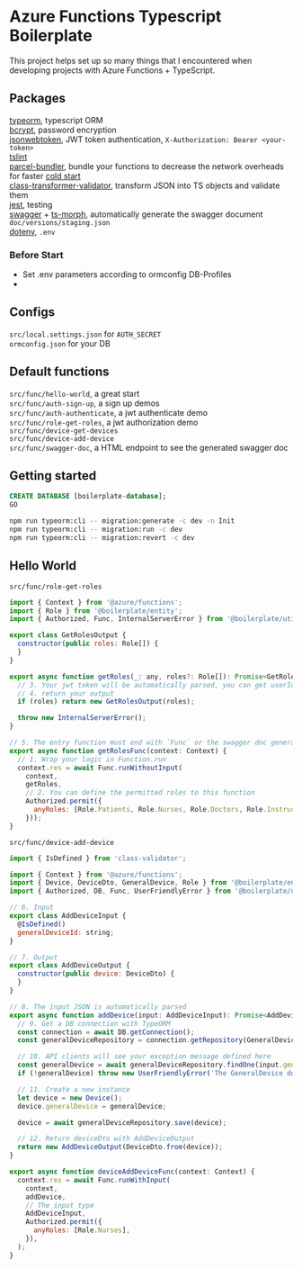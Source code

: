 # Azure Functions Typescript Boilerplate

This project helps set up so many things that I encountered when developing projects with Azure Functions + TypeScript.

## Packages
[typeorm](https://www.npmjs.com/package/typeorm), typescript ORM<br>
[bcrypt](https://www.npmjs.com/package/bcrypt), password encryption<br>
[jsonwebtoken](https://www.npmjs.com/package/jsonwebtoken), JWT token authentication, `X-Authorization: Bearer <your-token>`<br>
[tslint](https://www.npmjs.com/package/tslint)<br>
[parcel-bundler](https://www.npmjs.com/package/parcel-bundler), bundle your functions to decrease the network overheads for faster [cold start](https://blogs.msdn.microsoft.com/appserviceteam/2018/02/07/understanding-serverless-cold-start/)<br>
[class-transformer-validator](https://www.npmjs.com/package/parcel-bundler), transform JSON into TS objects and validate them<br>
[jest](https://www.npmjs.com/package/jest), testing<br>
[swagger](https://swagger.io) + [ts-morph](https://www.npmjs.com/package/ts-morph), automatically generate the swagger document `doc/versions/staging.json`<br>
[dotenv](https://www.npmjs.com/package/dotenv), `.env`<br>

### Before Start

- Set .env parameters according to ormconfig DB-Profiles
- 

## Configs

`src/local.settings.json` for `AUTH_SECRET`<br>
`ormconfig.json` for your DB

## Default functions
`src/func/hello-world`, a great start<br>
`src/func/auth-sign-up`, a sign up demos<br>
`src/func/auth-authenticate`, a jwt authenticate demo<br>
`src/func/role-get-roles`, a jwt authorization demo<br>
`src/func/device-get-devices`<br>
`src/func/device-add-device`<br>
`src/func/swagger-doc`, a HTML endpoint to see the generated swagger doc<br>

## Getting started 

```sql
CREATE DATABASE [boilerplate-database];
GO
```

```bash
npm run typeorm:cli -- migration:generate -c dev -n Init
npm run typeorm:cli -- migration:run -c dev
npm run typeorm:cli -- migration:revert -c dev
```

## Hello World
`src/func/role-get-roles`
```javascript
import { Context } from '@azure/functions';
import { Role } from '@boilerplate/entity';
import { Authorized, Func, InternalServerError } from '@boilerplate/util';

export class GetRolesOutput {
  constructor(public roles: Role[]) {
  }
}

export async function getRoles(_: any, roles?: Role[]): Promise<GetRolesOutput> {
  // 3. Your jwt token will be automatically parsed, you can get userId and roles here
  // 4. return your output
  if (roles) return new GetRolesOutput(roles);

  throw new InternalServerError();
}

// 5. The entry function must end with `Func` or the swagger doc generator cannot find the entry point
export async function getRolesFunc(context: Context) {
  // 1. Wrap your logic in Function.run
  context.res = await Func.runWithoutInput(
    context,
    getRoles,
    // 2. You can define the permitted roles to this function 
    Authorized.permit({
      anyRoles: [Role.Patients, Role.Nurses, Role.Doctors, Role.Instructors],
    }));
}
```

`src/func/device-add-device`
```javascript
import { IsDefined } from 'class-validator';

import { Context } from '@azure/functions';
import { Device, DeviceDto, GeneralDevice, Role } from '@boilerplate/entity';
import { Authorized, DB, Func, UserFriendlyError } from '@boilerplate/util';

// 6. Input
export class AddDeviceInput {
  @IsDefined()
  generalDeviceId: string;
}

// 7. Output
export class AddDeviceOutput {
  constructor(public device: DeviceDto) {
  }
}

// 8. The input JSON is automatically parsed
export async function addDevice(input: AddDeviceInput): Promise<AddDeviceOutput> {
  // 9. Get a DB connection with TypeORM
  const connection = await DB.getConnection();
  const generalDeviceRepository = connection.getRepository(GeneralDevice);

  // 10. API clients will see your exception message defined here 
  const generalDevice = await generalDeviceRepository.findOne(input.generalDeviceId);
  if (!generalDevice) throw new UserFriendlyError('The GeneralDevice does not exist');

  // 11. Create a new instance
  let device = new Device();
  device.generalDevice = generalDevice;

  device = await generalDeviceRepository.save(device);

  // 12. Return deviceDto with AddDeviceOutput
  return new AddDeviceOutput(DeviceDto.from(device));
}

export async function deviceAddDeviceFunc(context: Context) {
  context.res = await Func.runWithInput(
    context,
    addDevice,
    // The input type
    AddDeviceInput,
    Authorized.permit({
      anyRoles: [Role.Nurses],
    }),
  );
}

```